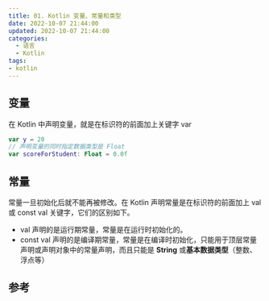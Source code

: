 ```yaml
---
title: 01. Kotlin 变量、常量和类型
date: 2022-10-07 21:44:00
updated: 2022-10-07 21:44:00
categories:
  - 语言
  - Kotlin
tags:
- kotlin
---
```


## 变量

在 Kotlin 中声明变量，就是在标识符的前面加上关键字 var

```kt
var y = 20
// 声明变量的同时指定数据类型是 Float
var scoreForStudent: Float = 0.0f
```

## 常量

常量一旦初始化后就不能再被修改。在 Kotlin 声明常量是在标识符的前面加上 val 或 const val 关键字，它们的区别如下。

* val 声明的是运行期常量，常量是在运行时初始化的。
* const val 声明的是编译期常量，常量是在编译时初始化，只能用于顶层常量声明或声明对象中的常量声明，而且只能是 **String** 或**基本数据类型**（整数、浮点等）

## 参考
